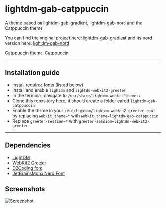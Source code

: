 # lightdm-gab-catppuccin

A theme based on lightdm-gab-gradient, lightdm-gab-nord and the Catppuccin theme.

You can find the original project here: [lightdm-gab-gradient](https://github.com/GabrielTenma/lightdm-gab-gradient) and its nord version here: [lightdm-gab-nord](https://github.com/AlphaNecron/lightdm-gab-nord)

Catppuccin theme: [Catppuccin](https://github.com/catppuccin/catppuccin)
***

## Installation guide

* Install required fonts (listed below)
* Install and enable `lightdm` and `lightdm-webkit2-greeter`
* In the terminal, navigate to `/usr/share/lightdm-webkit/themes/`
* Clone this repository here, it should create a folder called `lightdm-gab-catppuccin`
* Enable the theme in your `/etc/lightdm/lightdm-webkit2-greeter.conf` by replacing `webkit_theme=*` with `webkit_theme=lightdm-gab-catppuccin`
* Replace `greeter-session=*` with `greeter-session=lightdm-webkit2-greeter`

***

## Dependencies

* [LightDM](https://www.archlinux.org/packages/extra/x86_64/lightdm/)
* [WebKit2 Greeter](https://www.archlinux.org/packages/community/x86_64/lightdm-webkit2-greeter/)
* [D2Coding font](https://github.com/naver/d2codingfont)
* [JetBrainsMono Nerd Font](https://github.com/ryanoasis/nerd-fonts/tree/master/patched-fonts/JetBrainsMono)

## Screenshots

![Screenshot](https://i.imgur.com/YW10UAk.png "Demo screenshot")
